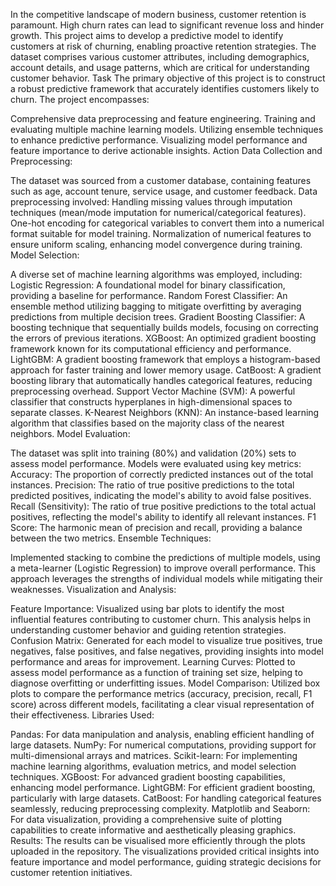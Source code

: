 In the competitive landscape of modern business, customer retention is paramount. High churn rates can lead to significant revenue loss and hinder growth. This project aims to develop a predictive model to identify customers at risk of churning, enabling proactive retention strategies. The dataset comprises various customer attributes, including demographics, account details, and usage patterns, which are critical for understanding customer behavior. Task The primary objective of this project is to construct a robust predictive framework that accurately identifies customers likely to churn. The project encompasses:

Comprehensive data preprocessing and feature engineering. Training and evaluating multiple machine learning models. Utilizing ensemble techniques to enhance predictive performance. Visualizing model performance and feature importance to derive actionable insights. Action Data Collection and Preprocessing:

The dataset was sourced from a customer database, containing features such as age, account tenure, service usage, and customer feedback. Data preprocessing involved: Handling missing values through imputation techniques (mean/mode imputation for numerical/categorical features). One-hot encoding for categorical variables to convert them into a numerical format suitable for model training. Normalization of numerical features to ensure uniform scaling, enhancing model convergence during training. Model Selection:

A diverse set of machine learning algorithms was employed, including: Logistic Regression: A foundational model for binary classification, providing a baseline for performance. Random Forest Classifier: An ensemble method utilizing bagging to mitigate overfitting by averaging predictions from multiple decision trees. Gradient Boosting Classifier: A boosting technique that sequentially builds models, focusing on correcting the errors of previous iterations. XGBoost: An optimized gradient boosting framework known for its computational efficiency and performance. LightGBM: A gradient boosting framework that employs a histogram-based approach for faster training and lower memory usage. CatBoost: A gradient boosting library that automatically handles categorical features, reducing preprocessing overhead. Support Vector Machine (SVM): A powerful classifier that constructs hyperplanes in high-dimensional spaces to separate classes. K-Nearest Neighbors (KNN): An instance-based learning algorithm that classifies based on the majority class of the nearest neighbors. Model Evaluation:

The dataset was split into training (80%) and validation (20%) sets to assess model performance. Models were evaluated using key metrics: Accuracy: The proportion of correctly predicted instances out of the total instances. Precision: The ratio of true positive predictions to the total predicted positives, indicating the model's ability to avoid false positives. Recall (Sensitivity): The ratio of true positive predictions to the total actual positives, reflecting the model's ability to identify all relevant instances. F1 Score: The harmonic mean of precision and recall, providing a balance between the two metrics. Ensemble Techniques:

Implemented stacking to combine the predictions of multiple models, using a meta-learner (Logistic Regression) to improve overall performance. This approach leverages the strengths of individual models while mitigating their weaknesses. Visualization and Analysis:

Feature Importance: Visualized using bar plots to identify the most influential features contributing to customer churn. This analysis helps in understanding customer behavior and guiding retention strategies. Confusion Matrix: Generated for each model to visualize true positives, true negatives, false positives, and false negatives, providing insights into model performance and areas for improvement. Learning Curves: Plotted to assess model performance as a function of training set size, helping to diagnose overfitting or underfitting issues. Model Comparison: Utilized box plots to compare the performance metrics (accuracy, precision, recall, F1 score) across different models, facilitating a clear visual representation of their effectiveness. Libraries Used:

Pandas: For data manipulation and analysis, enabling efficient handling of large datasets. NumPy: For numerical computations, providing support for multi-dimensional arrays and matrices. Scikit-learn: For implementing machine learning algorithms, evaluation metrics, and model selection techniques. XGBoost: For advanced gradient boosting capabilities, enhancing model performance. LightGBM: For efficient gradient boosting, particularly with large datasets. CatBoost: For handling categorical features seamlessly, reducing preprocessing complexity. Matplotlib and Seaborn: For data visualization, providing a comprehensive suite of plotting capabilities to create informative and aesthetically pleasing graphics. Results: The results can be visualised more efficiently through the plots uploaded in the repository. The visualizations provided critical insights into feature importance and model performance, guiding strategic decisions for customer retention initiatives.
